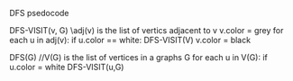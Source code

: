 DFS psedocode 


DFS-VISIT(v, G)
	\\adj(v) is the list of vertics adjacent to v
	v.color = grey
	for each u in adj(v):
		if u.color == white:
			DFS-VISIT(V)
	v.color = black


DFS(G)
	//V(G) is the  list of vertices in a graphs G
	for each u in V(G):
		if u.color = white
			DFS-VISIT(u,G)